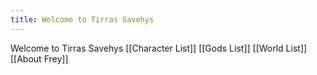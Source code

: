```yaml
---
title: Welcome to Tirras Savehys
---
```

Welcome to Tirras Savehys 
[[Character List]]
[[Gods List]]
[[World List]]
[[About Frey]]
